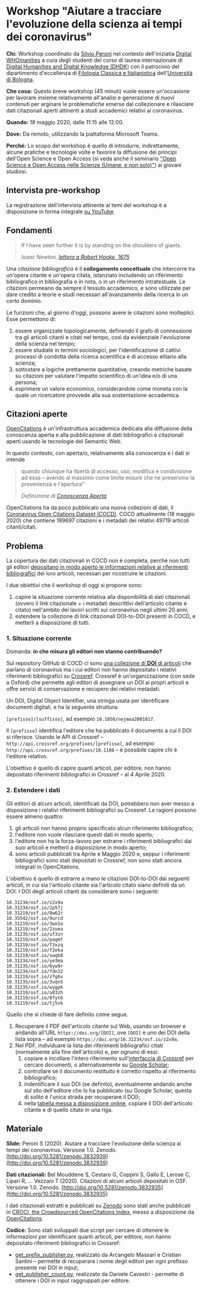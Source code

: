 # Workshop "Aiutare a tracciare l'evoluzione della scienza ai tempi dei coronavirus"

**Chi:** Workshop coordinato da [Silvio Peroni](https://www.unibo.it/sitoweb/silvio.peroni/) nel contesto dell'iniziatia [Digital WHOmanities](https://digital-whomanities.github.io/dwho.github.io/) a cura degli studenti del corso di laurea internazionale di [Digital Humanities and Digital Knowledge (DHDK)](https://corsi.unibo.it/2cycle/DigitalHumanitiesKnowledge) con il patrocinio del dipartimento d'eccellenza di [Filologia Classica e Italianistica](https://ficlit.unibo.it/) dell'[Università di Bologna](https://www.unibo.it).

**Che cosa:** Questo breve workshop (45 minuti) vuole essere un'occasione per lavorare insieme relativamente all'analisi e generazione di nuovi contenuti per arginare le problematiche emerse dal collezionare e rilasciare dati citazionali aperti attinenti a studi accademici relativi ai coronavirus.

**Quando:** 18 maggio 2020, dalle 11:15 alle 12:00.

**Dove:** Da remoto, utilizzando la piattaforma Microsoft Teams. 

**Perché:** Lo scopo del workshop è quello di introdurre, indirettamente, alcune pratiche e tecnologie volte e favorire la diffusione dei principi dell'Open Science e Open Access (si veda anche il seminario ["Open Science e Open Access nelle Scienze (Umane, e non solo)"](https://github.com/open-sci/seminar-2019-06)) ai giovani studiosi.

## Intervista pre-workshop

La registrazione dell'intervista attinente ai temi del workshop è a disposizione in forma integrale [su YouTube](https://www.youtube.com/watch?v=viwouZZVmJA&start=2199&end=4269).

## Fondamenti

> If I have seen further it is by standing on the shoulders of giants.
> 
> *Isaac Newton, [lettera a Robert Hooke, 1675](https://discover.hsp.org/Record/dc-9792)*

Una *citazione bibliografica* è il **collegamento concettuale** che intercorre tra un'opera citante e un'opera citata, istanziato includendo un riferimento bibliografico in bibliografia o in nota, o in un riferimento intratestuale. Le citazioni permeano da sempre il tessuto accademico, e sono utilizzate per dare credito a teorie e studi necessari all'avanzamento della ricerca in un certo dominio.

Le funzioni che, al giorno d'oggi, possono avere le citazioni sono molteplici. Esse permettono di:

1. essere organizzate topologicamente, definendo il grafo di connessione tra gli articoli citanti e citati nel tempo, così da evidenziale l'evoluzione della scienza nel tempo; 
2. essere studiate in termini sociologici, per l'identificazione di cattivi processi di condotta della ricerca scientifica e di accesso elitario alla scienza; 
3. sottostare a logiche prettamente quantitative, creando metriche basate su citazioni per valutare l'impatto scientifico di un'idea e/o di una persona; 
4. esprimere un valore economico, considerandole come moneta con la quale un ricercatore provvede alla sua sostentazione accademica.

## Citazioni aperte

[OpenCitations](http://opencitations.net) è un'infrastruttura accademica dedicata alla diffusione della conoscenza aperta e alla pubblicazione di dati bibliografici e citazionali aperti usando le tecnologie del Semantic Web.

In questo contesto, con aperta/o, relativamente alla conoscenza e i dati si intende

> quando chiunque ha libertà di accesso, uso, modifica e condivisione ad essa – avendo al massimo come limite misure che ne preservino la provenienza e l'apertura”
>
> *Definizione di [Conoscenza Aperta](https://opendefinition.org/od/2.0/it/)* 

OpenCitations ha da poco pubblicato una nuova collezioni di dati, il [Coronavirus Open Citations Dataset (COCD)](https://opencitations.github.io/coronavirus/). COCD attualmente (18 maggio 2020) che contiene 189697 citazioni e i metadati dei relativi 49719 articoli citanti/citati.

## Problema

La copertura dei dati citazionali in COCD non è completa, perché non tutti gli editori [depositano in modo aperto le informazioni relative ai riferimenti bibliografici](https://magazine.unibo.it/archivio/2017/04/07/initiative-for-open-citations-arrivano-i-big-data-liberi-delle-citazioni-scientifiche) dei loro articoli, necessari per ricostruire le citazioni.

I due obiettivi che il workshop di oggi si propone sono:

1. capire la situazione corrente relativa alla disponibilità di dati citazionali (ovvero il link citazionale + i metadati descrittivi dell'articolo citante e citato) nell'ambito dei lavori scritti sui coronavirus negli ultimi 20 anni;
2. estendere la collezione di link citazionali DOI-to-DOI presenti in COCD, e metterli a disposizione di tutti.

### 1. Situazione corrente

Domanda: **in che misura gli editori non stanno contribuendo?** 

Sul repository GitHub di COCD ci sono [una collezione di **DOI** di articoli](https://github.com/opencitations/coronavirus/blob/master/data/dois_no_ref.csv) che parlano di coronavirus ma i cui editori non hanno depositato i relativi riferimenti bibliografici su [Crossref](https://crossref.org). Crossref è un'organizzazione (con sede a Oxford) che permette agli editori di assegnare un DOI ai propri articoli e offre servizi di conservazione e recupero dei relativi metadati.

Un DOI, Digital Object Identifier, una stringa usata per identificare documenti digitali, e ha la seguente struttura:

`[prefisso]/[suffisso]`, ad esempio `10.1056/nejmoa2001017`.

Il `[prefisso]` identifica l'editore che ha pubblicato il documento a cui il DOI si riferisce. Usando le API di Crossref – `http://api.crossref.org/prefixes/[prefisso]`, ad esempio `http://api.crossref.org/prefixes/10.1108` – è possibile capire chi è l'editore relativo.

L'obiettivo è quello di capire quanti articoli, per editore, non hanno depositato riferimenti bibliografici in Crossref – al 4 Aprile 2020.

### 2. Estendere i dati

Gli editori di alcuni articoli, identificati da DOI, potrebbero non aver messo a disposizione i relativi riferimenti bibliografici su Crossref. Le ragioni possono essere almeno quattro:

1. gli articoli non hanno proprio specificato alcun riferimento bibliografico;
2. l'editore non vuole rilasciare questi dati in modo aperto;
3. l'editore non ha la forza-lavoro per estrarre i riferimenti bibliografici dai suoi articoli e metterli a disposizione in modo aperto;
4. sono articoli pubblicati tra Aprile e Maggio 2020 e, seppur i riferimenti bibliografici sono stati depositati in Crossref, non sono stati ancora integrati in OpenCitations.

L'obiettivo è quello di estrarre a mano le citazioni DOI-to-DOI dai seguenti articoli, in cui sia l'articolo citante sia l'articolo citato siano definiti da un DOI. I DOI degli articoli citanti da considerare sono i seguenti:

```
10.31234/osf.io/z2x9a
10.31234/osf.io/2p57j
10.31219/osf.io/8w62r
10.35542/osf.io/9urcd
10.31219/osf.io/3wx5a
10.31219/osf.io/2zuea
10.31235/osf.io/uf3zn
10.31219/osf.io/pagmf
10.31219/osf.io/f3xzq
10.31219/osf.io/f2eka
10.31219/osf.io/swqb8
10.31234/osf.io/ye3ma
10.31235/osf.io/6yw9r
10.31234/osf.io/fdn32
10.31219/osf.io/zfg6x
10.31235/osf.io/3uqn5
10.31235/osf.io/wygpk
10.31219/osf.io/a83zh
10.31219/osf.io/8fyt6
10.31219/osf.io/tj5vk
```

Quello che si chiede di fare definito come segue.

1. Recuperare il PDF dell'articolo citante sul Web, usando un browser e andando all'URL `https://doi.org/[DOI]`, ove `[DOI]` è uno dei DOI della lista sopra – ad esempio `https://doi.org/10.31234/osf.io/z2x9a`.
2. Nel PDF, individuare la lista dei riferimenti bibliografici citati (normalmente alla fine dell'articolo) e, per ognuno di essi:
   1. copiare e incollare l'intero riferimento sull'[interfaccia di Crossref](https://search.crossref.org) per cercare documenti, o alternativamente su [Google Scholar](https://scholar.google.it);
   2. controllare se il documento restituito è corretto rispetto al riferimento bibliografico;
   3. indentificare il suo DOI (se definito), eventualmente andando anche sul sito dell'editore che lo ha pubblicato (su Google Scholar, questa di solito è l'unica strada per recuperare il DOI);
   4. nella [tabella messa a disposizione online](https://docs.google.com/spreadsheets/d/1oawnoCN7wVDBmeosuA28j1qtodBvHfdzFIApmbMzgWg/edit?usp=sharing), copiare il DOI dell'articolo citante e di quello citato in una riga.

## Materiale

**Slide:** Peroni S (2020). Aiutare a tracciare l'evoluzione della scienza ai tempi dei coronavirus. Versione 1.0. Zenodo. [http://doi.org/10.5281/zenodo.3832939](http://doi.org/10.5281/zenodo.3832939) 

**Dati citazionali:** Bel Mouddene S, Cestaro G, Coppini S, Gallo E, Lerose C, Lipari R, … Vezzani T (2020). Citazioni di alcuni articoli depositati in OSF. Versione 1.0. Zenodo. [http://doi.org/10.5281/zenodo.3832935](http://doi.org/10.5281/zenodo.3832935)

I dati citazionali estratti e pubblicati su [Zenodo](http://doi.org/10.5281/zenodo.3832935) sono stati anche pubblicati in [CROCI, the Crowdsourced OpenCitations Index](http://opencitations.net/index/croci), messo a disposizione da [OpenCitations](http://opencitations.net).

**Codice:** Sono stati sviluppati due script per cercare di ottenere le informazioni per identificare quanti articoli, per editore, non hanno depositato riferimenti bibliografici in Crossref:
* [get_prefix_publisher.py](https://github.com/open-sci/whomanities-workshop-2020-05/blob/master/code/get_prefix_publisher.py), realizzato da Arcangelo Massari e Cristian Santini – permette di recuperare i nome degli editori per ogni prefisso presente nei DOI in input;
* [get_publisher_count.py](https://github.com/open-sci/whomanities-workshop-2020-05/blob/master/code/get_publisher_count.py), realizzato da Daniele Cavestri - permette di ottenere i DOI in input raggruppati per editore.